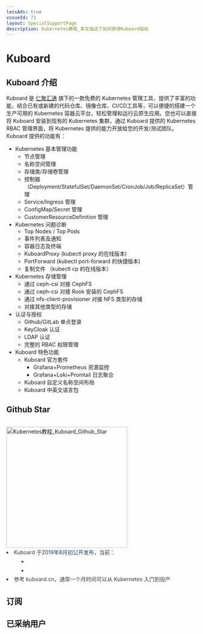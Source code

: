 ```yaml
---
lessAds: true
vssueId: 71
layout: SpecialSupportPage
description: Kubernetes教程_本文描述了如何获得Kuboard授权
---
```


# Kuboard

<AdSenseTitle/>

<script>

export default {
  methods: {
    mailGroup () {
      // console.log('dee')
      // window.dojoRequire(["mojo/signup-forms/Loader"], function(L) { L.start({"baseUrl":"mc.us20.list-manage.com","uuid":"2273cb19eb20bb1bc5b7745a7","lid":"f1f25d6dac","uniqueMethods":true}) })
    }
  }
}
</script>


## Kuboard 介绍

Kuboard 是 [仁聚汇通](http://www.eigpay.com/) 旗下的一款免费的 Kubernetes 管理工具，提供了丰富的功能，结合已有或新建的代码仓库、镜像仓库、CI/CD工具等，可以便捷的搭建一个生产可用的 Kubernetes 容器云平台，轻松管理和运行云原生应用。您也可以直接将 Kuboard 安装到现有的 Kubernetes 集群，通过 Kuboard 提供的 Kubernetes RBAC 管理界面，将 Kubernetes 提供的能力开放给您的开发/测试团队。Kuboard 提供的功能有：

* Kubernetes 基本管理功能
  * 节点管理
  * 名称空间管理
  * 存储类/存储卷管理
  * 控制器（Deployment/StatefulSet/DaemonSet/CronJob/Job/ReplicaSet）管理
  * Service/Ingress 管理
  * ConfigMap/Secret 管理
  * CustomerResourceDefinition 管理
* Kubernetes 问题诊断
  * Top Nodes / Top Pods
  * 事件列表及通知
  * 容器日志及终端
  * KuboardProxy (kubectl proxy 的在线版本)
  * PortForward (kubectl port-forward 的快捷版本)
  * 复制文件 （kubectl cp 的在线版本）
* Kubernetes 存储管理
  * 通过 ceph-csi 对接 CephFS
  * 通过 ceph-csi 对接 Rook 安装的 CephFS
  * 通过 nfs-client-provisioner 对接 NFS 类型的存储
  * 对接其他类型的存储
* 认证与授权
  * Github/GitLab 单点登录
  * KeyCloak 认证
  * LDAP 认证
  * 完整的 RBAC 权限管理
* Kuboard 特色功能
  * Kuboard 官方套件
    * Grafana+Prometheus 资源监控
    * Grafana+Loki+Promtail 日志聚合
  * Kuboard 自定义名称空间布局
  * Kuboard 中英文语言包

## Github Star

<div style="padding: 1rem 0 0 0;" data-aos="fade-up" data-aos-duration="1500">
<grid :rwd="{compact: 'stack'}">
<grid-item size="2/3" :rwd="{tablet: '1/1', compact: '1/1'}">
<b-card style="height: calc(100% - 2rem); margin-top: 1rem;">
  <a href="https://starchart.cc/eip-work/kuboard-press" target="_blank">
    <img src="https://starchart.cc/eip-work/kuboard-press.svg" alt="Kubernetes教程_Kuboard_Github_Star" style="height: 320px;">
  </a>
      
<!-- [![Stargazers over time](https://starchart.cc/eip-work/kuboard-press.svg)](https://starchart.cc/eip-work/kuboard-press) -->


</b-card>
</grid-item>
  <grid-item size="1/3" :rwd="{tablet: '1/1', compact: '1/1'}">
    <b-card style="height: calc(100% - 2rem); color: #2c3e50; line-height: 1.7; margin-top: 1rem;">
        <li>
          Kuboard 于2019年8月初公开发布，当前：
          <li style="margin-left: 40px;">
            <StarCount></StarCount>
          </li>
          <li style="margin-left: 40px;">
            <StarCountDockerPulls></StarCountDockerPulls>
          </li>
        </li>
        <li>参考 kuboard.cn，通常一个月时间可以从 Kubernetes 入门到投产</li>
      </b-card>
  </grid-item>
</grid>
</div>

## 订阅

<KbIframe v-if="isDev" style="margin-top: 10px" src="http://localhost:25679/public/home" :commands="commands"></KbIframe>
<KbIframe v-else style="margin-top: 10px" src="https://uc-v3.kuboard.cn/public/home" :commands="commands"></KbIframe>

<script>
export default {
  data () {
    return {
      commands: {
        openUserCenter: this.openUserCenter,
      }
    }
  },
  computed: {
    isDev () {
      return process.env.NODE_ENV === 'development'
    }
  },
  methods: {
    openUserCenter (params) {
      let url = 'https://uc-v3.kuboard.cn' + params.path
      if (this.isDev) {
        url = 'http://localhost:25679' + params.path
      }
      this.$openUrlInBlank(url)
    },
  }
}
</script>

## 已采纳用户

<!-- 只要您在此处留下公司名字，您就已经 **取得将 Kuboard 用于生产环境的授权** 

> 如果列表不能显示，请直接到这个链接留言 [Kuboard 授权列表](https://github.com/eip-work/kuboard-press/issues/71) -->
